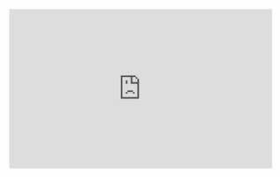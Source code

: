 <iframe src="https://1drv.ms/p/c/673af8cdd8c0aaec/IQS8Uo88HKTxQqzN_FgRTle3AYIR1lDAdEDj9TYJp7FOCyQ?em=2&amp;wdAr=1.7777777777777777" width="476px" height="288px" frameborder="0">This is an embedded <a target="_blank" href="https://office.com">Microsoft Office</a> presentation, powered by <a target="_blank" href="https://office.com/webapps">Office</a>.</iframe>